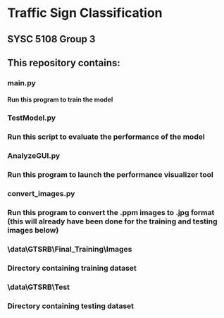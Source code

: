 # Traffic Sign Classification
## SYSC 5108 Group 3
## This repository contains:
### main.py
#### Run this program to train the model
### TestModel.py
### Run this script to evaluate the performance of the model
### AnalyzeGUI.py
### Run this program to launch the performance visualizer tool
### convert_images.py
### Run this program to convert the .ppm images to .jpg format (this will already have been done for the training and testing images below)
### \data\GTSRB\Final_Training\Images
### Directory containing training dataset
### \data\GTSRB\Test
### Directory containing testing dataset